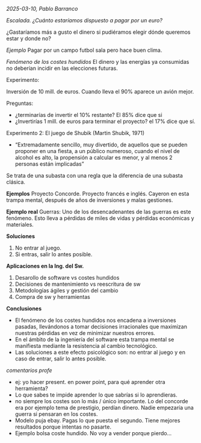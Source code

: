*2025-03-10, Pablo Barranco*

*Escalada. ¿Cuánto estaríamos dispuesto a pagar por un euro?*

¿Gastaríamos más a gusto el dinero si pudiéramos elegir dónde queremos estar y donde no?

*Ejemplo* Pagar por un campo futbol sala pero hace buen clima.

*Fenómeno de los costes hundidos* El dinero y las energías ya consumidas no deberían incidir en las elecciones futuras.

Experimento:

Inversión de 10 mill. de euros. Cuando lleva el 90% aparece un avión mejor.

Preguntas:
- ¿terminarías de invertir el 10% restante? El 85% dice que si
- ¿Invertirías 1 mill. de euros para terminar el proyecto? el 17% dice que sí.


Experimento 2: El juego de Shubik (Martin Shubik, 1971)
- “Extremadamente sencillo, muy divertido, de aquellos que se pueden proponer en una fiesta, a un público numeroso, cuando el nivel de alcohol es alto, la propensión a calcular es menor, y al menos 2 personas están implicadas”

Se trata de una subasta con una regla que la diferencia de una subasta clásica.


**Ejemplos**
Proyecto Concorde.
Proyecto francés e inglés. Cayeron en esta trampa mental, después de años de inversiones y malas gestiones.

**Ejemplo real**
Guerras: Uno de los desencadenantes de las guerras es este fenómeno. Esto lleva a pérdidas de miles de vidas y pérdidas económicas y materiales.

**Soluciones**
1. No entrar al juego.
2. Si entras, salir lo antes posible.

**Aplicaciones en la Ing. del Sw.**
1. Desarollo de software vs costes hundidos
2. Decisiones de mantenimiento vs reescritura de sw
3. Metodologías ágiles y gestión del cambio
4. Compra de sw y herramientas

**Conclusiones**
- El fenómeno de los costes hundidos nos encadena a inversiones pasadas, llevándonos a tomar decisiones irracionales que maximizan nuestras pérdidas en vez de minimizar nuestros errores.
- En el ámbito de la ingeniería del software esta trampa mental se manifiesta mediante la resistencia al cambio tecnológico.
- Las soluciones a este efecto psicológico son: no entrar al juego y en caso de entrar, salir lo antes posible.


*comentarios profe*
- ej: yo hacer present. en power point, para qué aprender otra herramienta?
- Lo que sabes te impide aprender lo que sabrías si lo aprendieras.
- no siempre los costes son lo más / único importante. Lo del concorde era por ejemplo tema de prestigio, perdían dinero. Nadie empezaría una guerra si pensaran en los costes.
- Modelo puja ebay. Pagas lo que puesta el segundo. Tiene mejores resultados porque intentas no pasarte.
- Ejemplo bolsa coste hundido. No voy a vender porque pierdo...

